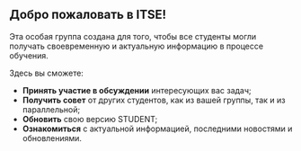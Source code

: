 ## Добро пожаловать в ITSE!

Эта особая группа создана для того, чтобы все студенты могли получать своевременную и актуальную информацию в процессе обучения.

Здесь вы сможете:

- **Принять участие в обсуждении** интересующих вас задач;
- **Получить совет** от других студентов, как из вашей группы, так и из параллельной;
- **Обновить** свою версию STUDENT;
- **Ознакомиться** с актуальной информацией, последними новостями и обновлениями.

